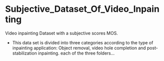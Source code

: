 # Subjective_Dataset_Of_Video_Inpainting
Video inpainting Dataset with a subjective scores MOS.

* This data set is divided into three categories according to the type of inpainting application: Object removal, video hole completion and post-stabilization inpainting. each of the three folders...
